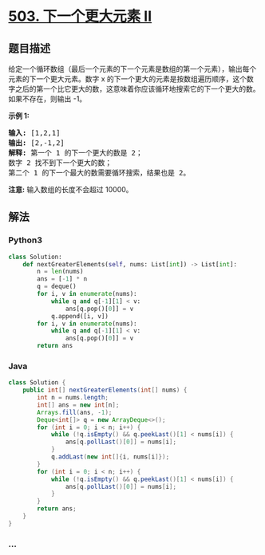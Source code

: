 # [503. 下一个更大元素 II](https://leetcode-cn.com/problems/next-greater-element-ii)



## 题目描述

<!-- 这里写题目描述 -->

<p>给定一个循环数组（最后一个元素的下一个元素是数组的第一个元素），输出每个元素的下一个更大元素。数字 x 的下一个更大的元素是按数组遍历顺序，这个数字之后的第一个比它更大的数，这意味着你应该循环地搜索它的下一个更大的数。如果不存在，则输出 -1。</p>

<p><strong>示例 1:</strong></p>

<pre>
<strong>输入:</strong> [1,2,1]
<strong>输出:</strong> [2,-1,2]
<strong>解释:</strong> 第一个 1 的下一个更大的数是 2；
数字 2 找不到下一个更大的数； 
第二个 1 的下一个最大的数需要循环搜索，结果也是 2。
</pre>

<p><strong>注意:</strong> 输入数组的长度不会超过 10000。</p>


## 解法

<!-- 这里可写通用的实现逻辑 -->

<!-- tabs:start -->

### **Python3**

<!-- 这里可写当前语言的特殊实现逻辑 -->

```python
class Solution:
    def nextGreaterElements(self, nums: List[int]) -> List[int]:
        n = len(nums)
        ans = [-1] * n
        q = deque()
        for i, v in enumerate(nums):
            while q and q[-1][1] < v:
                ans[q.pop()[0]] = v
            q.append([i, v])
        for i, v in enumerate(nums):
            while q and q[-1][1] < v:
                ans[q.pop()[0]] = v
        return ans
```

### **Java**

<!-- 这里可写当前语言的特殊实现逻辑 -->

```java
class Solution {
    public int[] nextGreaterElements(int[] nums) {
        int n = nums.length;
        int[] ans = new int[n];
        Arrays.fill(ans, -1);
        Deque<int[]> q = new ArrayDeque<>();
        for (int i = 0; i < n; i++) {
            while (!q.isEmpty() && q.peekLast()[1] < nums[i]) {
                ans[q.pollLast()[0]] = nums[i];
            }
            q.addLast(new int[]{i, nums[i]});
        }
        for (int i = 0; i < n; i++) {
            while (!q.isEmpty() && q.peekLast()[1] < nums[i]) {
                ans[q.pollLast()[0]] = nums[i];
            }
        }
        return ans;
    }
}
```

### **...**

```

```

<!-- tabs:end -->
